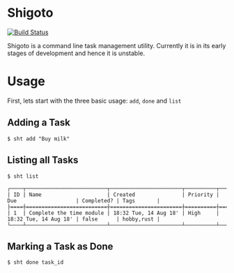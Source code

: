 # Shigoto

[![Build Status](https://travis-ci.org/TerminalWitchcraft/shigoto.svg?branch=master)](https://travis-ci.org/TerminalWitchcraft/shigoto)

Shigoto is a command line task management utility. Currently it is in its early stages of development and hence it is unstable.

# Usage

First, lets start with the three basic usage: `add`, `done` and `list`

## Adding a Task

```
$ sht add "Buy milk"
```

## Listing all Tasks 

```
$ sht list

┌────┬──────────────────────────┬───────────────────────┬──────────┬───────────────────────┬────────────┬────────────┐
| ID | Name                     | Created               | Priority | Due                   | Completed? | Tags       |
├====┼==========================┼=======================┼==========┼=======================┼============┼============┤
| 1  | Complete the time module | 18:32 Tue, 14 Aug 18' | High     | 18:32 Tue, 14 Aug 18' | false      | hobby,rust |
└────┴──────────────────────────┴───────────────────────┴──────────┴───────────────────────┴────────────┴────────────┘

```

## Marking a Task as Done

```
$ sht done task_id
```
